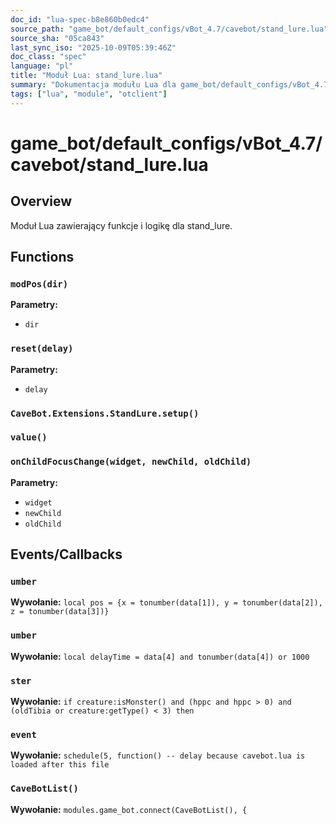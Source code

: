 ```yaml
---
doc_id: "lua-spec-b8e860b0edc4"
source_path: "game_bot/default_configs/vBot_4.7/cavebot/stand_lure.lua"
source_sha: "05ca843"
last_sync_iso: "2025-10-09T05:39:46Z"
doc_class: "spec"
language: "pl"
title: "Moduł Lua: stand_lure.lua"
summary: "Dokumentacja modułu Lua dla game_bot/default_configs/vBot_4.7/cavebot/stand_lure.lua"
tags: ["lua", "module", "otclient"]
---
```


# game_bot/default_configs/vBot_4.7/cavebot/stand_lure.lua

## Overview

Moduł Lua zawierający funkcje i logikę dla stand_lure.

## Functions

### `modPos(dir)`

**Parametry:**

- `dir`

### `reset(delay)`

**Parametry:**

- `delay`

### `CaveBot.Extensions.StandLure.setup()`

### `value()`

### `onChildFocusChange(widget, newChild, oldChild)`

**Parametry:**

- `widget`
- `newChild`
- `oldChild`

## Events/Callbacks

### `umber`

**Wywołanie:** `local pos = {x = tonumber(data[1]), y = tonumber(data[2]), z = tonumber(data[3])}`

### `umber`

**Wywołanie:** `local delayTime = data[4] and tonumber(data[4]) or 1000`

### `ster`

**Wywołanie:** `if creature:isMonster() and (hppc and hppc > 0) and (oldTibia or creature:getType() < 3) then`

### `event`

**Wywołanie:** `schedule(5, function() -- delay because cavebot.lua is loaded after this file`

### `CaveBotList()`

**Wywołanie:** `modules.game_bot.connect(CaveBotList(), {`
